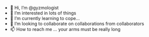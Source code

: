 - 👋 Hi, I’m @gyzmologist
- 👀 I’m interested in lots of things
- 🌱 I’m currently learning to cope...
- 💞️ I’m looking to collaborate on collaborations from collaborators
- 📫 How to reach me ... your arms must be really long

<!---
gyzmologist/gyzmologist is a ✨ special ✨ repository because its `README.md` (this file) appears on your GitHub profile.
You can click the Preview link to take a look at your changes.
--->
